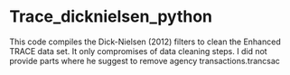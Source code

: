 # Trace_dicknielsen_python
This code compiles the Dick-Nielsen (2012) filters to clean the Enhanced TRACE data set. It only compromises of data cleaning steps. I did not provide parts where he suggest to remove agency transactions.trancsac
